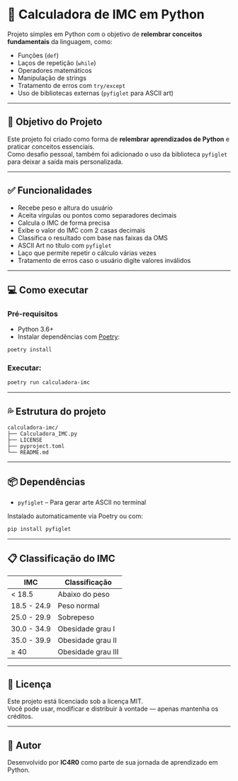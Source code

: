 # 👮 Calculadora de IMC em Python

Projeto simples em Python com o objetivo de **relembrar conceitos fundamentais** da linguagem, como:

- Funções (`def`)
- Laços de repetição (`while`)
- Operadores matemáticos
- Manipulação de strings
- Tratamento de erros com `try/except`
- Uso de bibliotecas externas (`pyfiglet` para ASCII art)

---

## 🌟 Objetivo do Projeto

Este projeto foi criado como forma de **relembrar aprendizados de Python** e praticar conceitos essenciais.  
Como desafio pessoal, também foi adicionado o uso da biblioteca `pyfiglet` para deixar a saída mais personalizada.

---

## ✅ Funcionalidades

- Recebe peso e altura do usuário
- Aceita vírgulas ou pontos como separadores decimais
- Calcula o IMC de forma precisa
- Exibe o valor do IMC com 2 casas decimais
- Classifica o resultado com base nas faixas da OMS
- ASCII Art no título com `pyfiglet`
- Laço que permite repetir o cálculo várias vezes
- Tratamento de erros caso o usuário digite valores inválidos

---

## 💻 Como executar

### Pré-requisitos

- Python 3.6+
- Instalar dependências com [Poetry](https://python-poetry.org/):

```bash
poetry install
```

### Executar:

```bash
poetry run calculadora-imc
```

---

## 💦 Estrutura do projeto

```
calculadora-imc/
├── Calculadora_IMC.py
├── LICENSE
├── pyproject.toml
└── README.md
```

---

## 📦 Dependências

- `pyfiglet` – Para gerar arte ASCII no terminal

Instalado automaticamente via Poetry ou com:

```bash
pip install pyfiglet
```

---

## 📋 Classificação do IMC

| IMC         | Classificação        |
|-------------|----------------------|
| < 18.5      | Abaixo do peso       |
| 18.5 - 24.9 | Peso normal          |
| 25.0 - 29.9 | Sobrepeso            |
| 30.0 - 34.9 | Obesidade grau I     |
| 35.0 - 39.9 | Obesidade grau II    |
| ≥ 40        | Obesidade grau III   |

---

## 📄 Licença

Este projeto está licenciado sob a licença MIT.  
Você pode usar, modificar e distribuir à vontade — apenas mantenha os créditos.

---

## 🤛 Autor

Desenvolvido por **IC4R0** como parte de sua jornada de aprendizado em Python.
